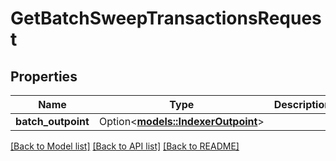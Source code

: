 # GetBatchSweepTransactionsRequest

## Properties

| Name               | Type                                                      | Description | Notes      |
| ------------------ | --------------------------------------------------------- | ----------- | ---------- |
| **batch_outpoint** | Option<[**models::IndexerOutpoint**](IndexerOutpoint.md)> |             | [optional] |

[[Back to Model list]](../README.md#documentation-for-models) [[Back to API list]](../README.md#documentation-for-api-endpoints) [[Back to README]](../README.md)
